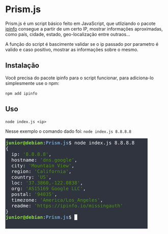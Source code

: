 # Prism.js

Prism.js é um script básico feito em JavaScript, que utliziando o pacote [ipinfo](https://www.npmjs.com/package/ipinfo) consegue a partir de um certo IP, mostrar informações aproximadas, como país, cidade, estado, geo-localização entre outraos...

A função do script é bascimente validar se o ip passado por parametro é valido e caso positivo, mostrar as informações sobre o mesmo.

## Instalação
Você precisa do pacote ipinfo para o script funcionar, para adiciona-lo simplesmente use o npm:

`npm add ipinfo`

## Uso
`node index.js <ip>`

Nesse exemplo o comando dado foi: `node index.js 8.8.8.8`

<img src="screenshot.png" alt="Screenshot do Prism.js em execução com o DNS do Google">